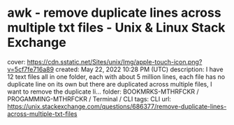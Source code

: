 # awk - remove duplicate lines across multiple txt files - Unix & Linux Stack Exchange

cover: https://cdn.sstatic.net/Sites/unix/Img/apple-touch-icon.png?v=5cf7fe716a89
created: May 22, 2022 10:28 PM (UTC)
description: I have 12 text files all in one folder, each with about 5 million lines, each file has no duplicate line on its own but there are duplicated across multiple files, I want to remove the duplicate li...
folder: BOOKMRKS-MTHRFCKR / PROGAMMING-MTHRFCKR / Terminal / CLI
tags: CLI
url: https://unix.stackexchange.com/questions/686377/remove-duplicate-lines-across-multiple-txt-files